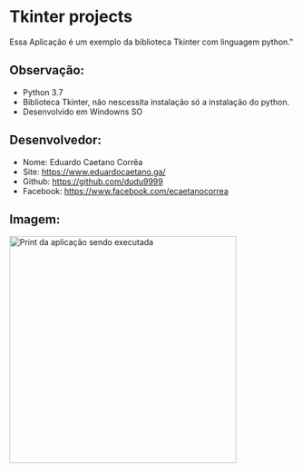 # Tkinter projects

Essa Aplicação é um exemplo da biblioteca
Tkinter com linguagem python."

## Observação:
- Python 3.7
- Biblioteca Tkinter, não nescessita instalação só a instalação do python.
- Desenvolvido em Windowns SO


## Desenvolvedor:
- Nome: Eduardo Caetano Corrêa
- Site: https://www.eduardocaetano.ga/
- Github: https://github.com/dudu9999
- Facebook: https://www.facebook.com/ecaetanocorrea


## Imagem:

<img src="https://lh3.googleusercontent.com/3JITzw05SP6ISaqS4LDvGmLRAg7PV3Tizo_Pcg81RyY8WhnjeH8DJgvHi948ErjAi3K4UQlrppwAM2e69dhkPiQVL7U7ova_bh2inuIHH6_85VQXfG53ZaOOQ_nvv0Q0laqxiYsbM1Tx6QfAdsqehhA3c2z6_zpEzhtFUZTD0XT7XAZxTSaZf9ndwJA8-o7VsH8YPXGJIquvVlmel-G2n61RIVB4dytGSGj5JuyGUsqs9EowseZWwZLMWPv0Nq7ZQ4JhefGlZe6Ig6ADyf-Y_DApIR5oY3-9kKDB22NfCPtHCPDAIq8DjVDlBZqsb8A7MgVxd_Sj7LH_f_cSs6wG5T4SFdgDu1_3CnVHAulXq9J78NjJEqiLIQPOONt5Yca3V0MISoAJo9K3v7QXOalL2nSDPq_mOkINpg2oFEBW3zPKuqMD6DeWeSRJCSDEg41zSqN_bZuecuN7Y1puvsAMFmLT7eTORHu-tpV_obSGfBWlHkZ-04eHNzRkf5Z1FgAbyG2ylOZszcK53vGnZ2yFlC5bVS5qBVm5nXGExeMpwXqxWP7R_zEPVQAjhHCnJgN6Kqz7OD-3N5GU3EGq4krqFZCV0g2r1lSZY9MIGDxgDvX2eyNnp8f8yj_aH80PXj5X6ulUvfLtapReICgcTe4R4Sy3JxZOHVdK_fSHzoYTb4IwwMl0vVc_cjM=w245-h231-no" alt="Print da aplicação sendo executada" height="400" width="400">
